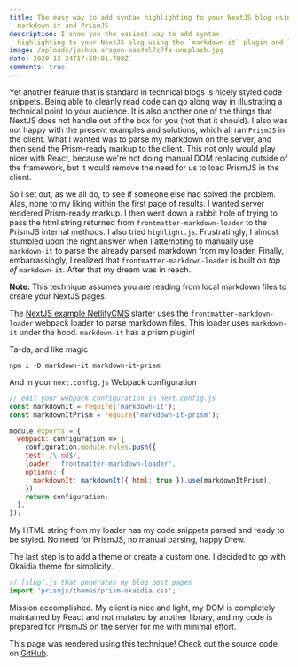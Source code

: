 ```yaml
---
title: The easy way to add syntax highlighting to your NextJS blog using
  markdown-it and PrismJS
description: I show you the easiest way to add syntax
  highlighting to your NextJS blog using the `markdown-it` plugin and `PrismJS`.
image: /uploads/joshua-aragon-eab4ml7c7fe-unsplash.jpg
date: 2020-12-24T17:59:01.708Z
comments: true
---
```


Yet another feature that is standard in technical blogs is nicely styled code snippets. Being able to cleanly read code can go along way in illustrating a technical point to your audience. It is also another one of the things that NextJS does not handle out of the box for you (not that it should). I also was not happy with the present examples and solutions, which all ran `PrismJS` in the client. What I wanted was to parse my markdown on the server, and then send the Prism-ready markup to the client. This not only would play nicer with React, because we're not doing manual DOM replacing outside of the framework, but it would remove the need for us to load PrismJS in the client.

So I set out, as we all do, to see if someone else had solved the problem. Alas, none to my liking within the first page of results. I wanted server rendered Prism-ready markup. I then went down a rabbit hole of trying to pass the html string returned from `frontmatter-markdown-loader` to the PrismJS internal methods. I also tried `highlight.js`. Frustratingly, I almost stumbled upon the right answer when I attempting to manually use `markdown-it` to parse the already parsed markdown from my loader. Finally, embarrassingly, I realized that `frontmatter-markdown-loader` is built _on top of_ `markdown-it`. After that my dream was in reach.

**Note:** This technique assumes you are reading from local markdown files to create your NextJS pages.

The [NextJS example NetlifyCMS](https://github.com/vercel/next.js/blob/canary/examples/with-netlify-cms/next.config.js) starter uses the `frontmatter-markdown-loader` webpack loader to parse markdown files. This loader uses `markdown-it` under the hood. `markdown-it` has a prism plugin!

Ta-da, and like magic

```shell
npm i -D markdown-it markdown-it-prism
```

And in your `next.config.js` Webpack configuration

```javascript
// edit your webpack configuration in next.config.js
const markdownIt = require('markdown-it');
const markdownItPrism = require('markdown-it-prism');

module.exports = {
  webpack: configuration => {
    configuration.module.rules.push({
    test: /\.md$/,
    loader: 'frontmatter-markdown-loader',
    options: {
      markdownIt: markdownIt({ html: true }).use(markdownItPrism),
    });
    return configuration;
  },
});
```

My HTML string from my loader has my code snippets parsed and ready to be styled. No need for PrismJS, no manual parsing, happy Drew.

The last step is to add a theme or create a custom one. I decided to go with Okaidia theme for simplicity.

```javascript
// [slug].js that generates my blog post pages
import 'prismjs/themes/prism-okaidia.css';
```

Mission accomplished. My client is nice and light, my DOM is completely maintained by React and not mutated by another library, and my code is prepared for PrismJS on the server for me with minimal effort.

This page was rendered using this technique! Check out the source code on [GitHub](https://www.github.com/drewbolles/website).

